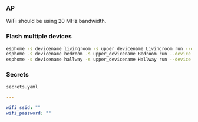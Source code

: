 ### AP

WiFi should be using 20 MHz bandwidth.

### Flash multiple devices

```sh
esphome -s devicename livingroom -s upper_devicename Livingroom run --device 10.0.50.81 d1_bme280.yml
esphome -s devicename bedroom -s upper_devicename Bedroom run --device 10.0.50.84 d1_bme280.yml
esphome -s devicename hallway -s upper_devicename Hallway run --device 10.0.50.85 d1_bme280.yml
```

### Secrets

`secrets.yaml`
```yml
---

wifi_ssid: ""
wifi_password: ""

```
